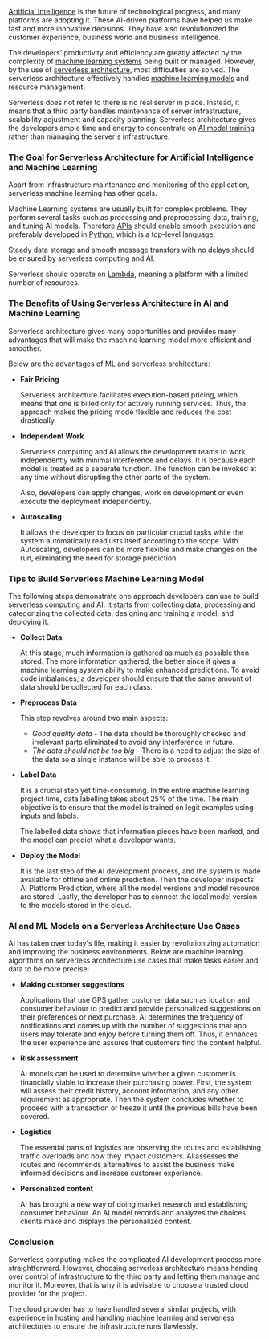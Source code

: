 [Artificial Intelligence](https://builtin.com/artificial-intelligence) is the future of technological progress, and many platforms are adopting it. These AI-driven platforms have helped us make fast and more innovative decisions. They have also revolutionized the customer experience, business world and business intelligence.

The developers’ productivity and efficiency are greatly affected by the complexity of [machine learning systems](https://www.sciencedirect.com/topics/computer-science/machine-learning-system) being built or managed. However, by the use of [serverless architecture](https://martinfowler.com/articles/serverless.html), most difficulties are solved. The serverless architecture effectively handles [machine learning models](https://developer.ibm.com/technologies/artificial-intelligence/articles/cc-models-machine-learning/) and resource management.

Serverless does not refer to there is no real server in place. Instead, it means that a third party handles maintenance of server infrastructure, scalability adjustment and capacity planning. Serverless architecture gives the developers ample time and energy to concentrate on [AI model training](https://insidebigdata.com/2018/10/08/ai-training-work/) rather than managing the server's infrastructure.

### The Goal for Serverless Architecture for Artificial Intelligence and Machine Learning
Apart from infrastructure maintenance and monitoring of the application, serverless machine learning has other goals.

Machine Learning systems are usually built for complex problems. They perform several tasks such as processing and preprocessing data, training, and tuning AI models. Therefore [APIs](https://www.mulesoft.com/resources/api/what-is-an-api) should enable smooth execution and preferably developed in [Python](https://realpython.com/tutorials/machine-learning/), which is a top-level language.

Steady data storage and smooth message transfers with no delays should be ensured by serverless computing and AI.

Serverless should operate on [Lambda](https://www.serverless.com/aws-lambda), meaning a platform with a limited number of resources.

### The Benefits of Using Serverless Architecture in AI and Machine Learning
Serverless architecture gives many opportunities and provides many advantages that will make the machine learning model more efficient and smoother.

Below are the advantages of ML and serverless architecture:

- **Fair Pricing**

  Serverless architecture facilitates execution-based pricing, which means that one is billed only for actively running services. Thus, the approach makes the pricing mode flexible and reduces the cost drastically.

- **Independent Work**

  Serverless computing and AI allows the development teams to work independently with minimal interference and delays. It is because each model is treated as a separate function. The function can be invoked at any time without disrupting the other parts of the system.

  Also, developers can apply changes, work on development or even execute the deployment independently.

- **Autoscaling**

  It allows the developer to focus on particular crucial tasks while the system automatically readjusts itself according to the scope. With Autoscaling, developers can be more flexible and make changes on the run, eliminating the need for storage prediction.

### Tips to Build Serverless Machine Learning Model

The following steps demonstrate one approach developers can use to build serverless computing and AI. It starts from collecting data, processing and categorizing the collected data, designing and training a model, and deploying it.

- **Collect Data**

  At this stage, much information is gathered as much as possible then stored. The more information gathered, the better since it gives a machine learning system ability to make enhanced predictions. To avoid code imbalances, a developer should ensure that the same amount of data should be collected for each class.

- **Preprocess Data**

  This step revolves around two main aspects:

  -  *Good quality data* - The data should be thoroughly checked and irrelevant parts eliminated to avoid any interference in future.
  -  *The data should not be too big* - There is a need to adjust the size of the data so a single instance will be able to process it.

- **Label Data**

  It is a crucial step yet time-consuming. In the entire machine learning project time, data labelling takes about 25% of the time. The main objective is to ensure that the model is trained on legit examples using inputs and labels.

  The labelled data shows that information pieces have been marked, and the model can predict what a developer wants.

- **Deploy the Model**

  It is the last step of the AI development process, and the system is made available for offline and online prediction. Then the developer inspects AI Platform Prediction, where all the model versions and model resource are stored. Lastly, the developer has to connect the local model version to the models stored in the cloud.

### AI and ML Models on a Serverless Architecture Use Cases
AI has taken over today's life, making it easier by revolutionizing automation and improving the business environments. 
Below are machine learning algorithms on serverless architecture use cases that make tasks easier and data to be more precise:

- **Making customer suggestions**

  Applications that use GPS gather customer data such as location and consumer behaviour to predict and provide personalized suggestions on their preferences or next purchase. AI determines the frequency of notifications and comes up with the number of suggestions that app users may tolerate and enjoy before turning them off. Thus, it enhances the user experience and assures that customers find the content helpful.

- **Risk assessment**

  AI models can be used to determine whether a given customer is financially viable to increase their purchasing power. First, the system will assess their credit history, account information, and any other requirement as appropriate. Then the system concludes whether to proceed with a transaction or freeze it until the previous bills have been covered.

- **Logistics**

  The essential parts of logistics are observing the routes and establishing traffic overloads and how they impact customers. AI assesses the routes and recommends alternatives to assist the business make informed decisions and increase customer experience.

- **Personalized content**

  AI has brought a new way of doing market research and establishing consumer behaviour. An AI model records and analyzes the choices clients make and displays the personalized content.

### Conclusion
Serverless computing makes the complicated AI development process more straightforward. However, choosing serverless architecture means handing over control of infrastructure to the third party and letting them manage and monitor it. Moreover, that is why it is advisable to choose a trusted cloud provider for the project.

The cloud provider has to have handled several similar projects, with experience in hosting and handling machine learning and serverless architectures to ensure the infrastructure runs flawlessly.

